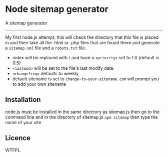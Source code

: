 # Node sitemap generator

A sitemap generator

---

My first node.js attempt, this will check the directory that this file is placed in and then take all the .html or .php files that are found there and generate a `sitemap.xml` file and a `robots.txt` file.

*   index will be replaced with / and have a `<priority>` set to 1.0 (default is 0.5)
*   `<lastmod>` will be set to the file's last modify date.
*   `<changefreq>` defaults to weekly
*   default sitename is set to `change-to-your-sitename.com` will prompt you to add your own sitename

## Installation

node.js must be installed in the same directory as sitemap.js then go to the command line and in the directory of sitemap.js  `npm sitemap` then type the name of your site

## Licence

WTFPL